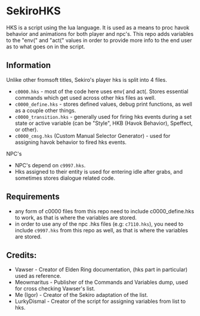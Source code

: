 # SekiroHKS
HKS is a script using the lua language. It is used as a means to proc havok behavior and animations for both player and npc's.
This repo adds variables to the "env(" and "act(" values in order to provide more info to the end user as to what goes on in the script.

## Information
Unlike other fromsoft titles, Sekiro's player hks is split into 4 files.
- `c0000.hks` - most of the code here uses env( and act(. Stores essential commands which get used across other hks files as well.
- `c0000_define.hks` - stores defined values, debug print functions, as well as a couple other things.
- `c0000_transition.hks` - generally used for firing hks events during a set state or active variable (can be "Style", HKB (Havok Behavior), Speffect, or other).
- `c0000_cmsg.hks` (Custom Manual Selector Generator) - used for assigning havok behavior to fired hks events.

NPC's
- NPC's depend on `c9997.hks`.
- Hks assigned to their entity is used for entering idle after grabs, and sometimes stores dialogue related code.

## Requirements

- any form of c0000 files from this repo need to include c0000_define.hks to work, as that is where the variables are stored.
- in order to use any of the npc .hks files (e.g: `c7110.hks`), you need to include `c9997.hks` from this repo as well, as that is where the variables are stored.

## Credits:

- Vawser - Creator of Elden Ring documentation, (hks part in particular) used as reference.
- Meowmaritus - Publisher of the Commands and Variables dump, used for cross checking Vawser's list.
- Me (Igor) - Creator of the Sekiro adaptation of the list.
- LurkyDismal - Creator of the script for assigning variables from list to hks.
